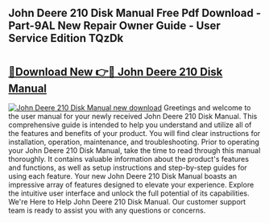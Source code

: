 ## John Deere 210 Disk Manual Free Pdf Download - Part-9AL New Repair Owner Guide - User Service Edition TQzDk

# <h2><a href="http://bc93320.oget.top/?id=John+Deere+210+Disk+Manual">🔗Download New 👉🔴 John Deere 210 Disk Manual</a></h2>

[![John Deere 210 Disk Manual new download](https://i.imgur.com/5g1atiW.png)](http://bc93320.oget.top/?id=John+Deere+210+Disk+Manual)
Greetings and welcome to the user manual for your newly received John Deere 210 Disk Manual. This comprehensive guide is intended to help you understand and utilize all of the features and benefits of your product. You will find clear instructions for installation, operation, maintenance, and troubleshooting. Prior to operating your John Deere 210 Disk Manual, take the time to read through this manual thoroughly. It contains valuable information about the product's features and functions, as well as setup instructions and step-by-step guides for using each feature. Your new John Deere 210 Disk Manual boasts an impressive array of features designed to elevate your experience. Explore the intuitive user interface and unlock the full potential of its capabilities. We're Here to Help John Deere 210 Disk Manual. Our customer support team is ready to assist you with any questions or concerns.
